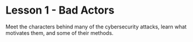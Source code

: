 # Lesson 1 - Bad Actors

Meet the characters behind many of the cybersecurity attacks, learn what motivates them, and some of their methods.
